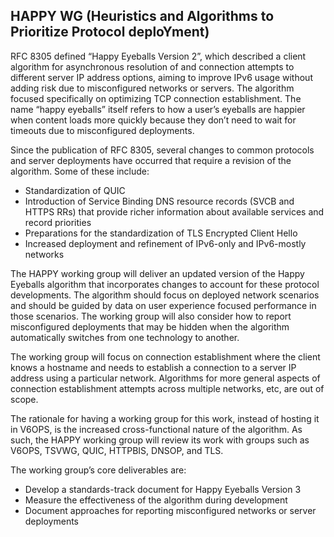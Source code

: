 ## HAPPY WG (Heuristics and Algorithms to Prioritize Protocol deploYment)

RFC 8305 defined “Happy Eyeballs Version 2”, which described a client algorithm 
for asynchronous resolution of and connection attempts to different server IP 
address options, aiming to improve IPv6 usage without adding risk due to 
misconfigured networks or servers. The algorithm focused specifically on 
optimizing TCP connection establishment. The name “happy eyeballs” itself refers
to how a user’s eyeballs are happier when content loads more quickly because 
they don’t need to wait for timeouts due to misconfigured deployments.

Since the publication of RFC 8305, several changes to common protocols and 
server deployments have occurred that require a revision of the algorithm. Some 
of these include:

- Standardization of QUIC
- Introduction of Service Binding DNS resource records (SVCB and HTTPS RRs) that
  provide richer information about available services and record priorities
- Preparations for the standardization of TLS Encrypted Client Hello
- Increased deployment and refinement of IPv6-only and IPv6-mostly networks

The HAPPY working group will deliver an updated version of the Happy Eyeballs 
algorithm that incorporates changes to account for these protocol developments.
The algorithm should focus on deployed network scenarios and should be guided by
data on user experience focused performance in those scenarios. The working 
group will also consider how to report misconfigured deployments that may be 
hidden when the algorithm automatically switches from one technology to another.

The working group will focus on connection establishment where the client knows 
a hostname and needs to establish a connection to a server IP address using a 
particular network. Algorithms for more general aspects of connection 
establishment attempts across multiple networks, etc, are out of scope.

The rationale for having a working group for this work, instead of hosting it in
V6OPS, is the increased cross-functional nature of the algorithm. As such, the 
HAPPY working group will review its work with groups such as V6OPS, TSVWG, QUIC, 
HTTPBIS, DNSOP, and TLS.

The working group’s core deliverables are:

- Develop a standards-track document for Happy Eyeballs Version 3
- Measure the effectiveness of the algorithm during development
- Document approaches for reporting misconfigured networks or server deployments
